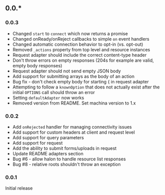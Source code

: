 ## 0.0.*

### 0.0.3
 * Changed `start` to `connect` which now returns a promise
 * Changed onReady/onReject callbacks to simple `on` event handlers
 * Changed automatic connection behavior to opt-in (vs. opt-out)
 * Removed `_actions` property from top level and resource instances
 * Request adapter should include the correct content-type header
 * Don't throw errors on empty responses (204s for example are valid, empty body responses)
 * Request adapter should not send empty JSON body
 * Add support for submitting arrays as the body of an action
 * Bug fix - don't check empty body for starting { in request adapter
 * Attempting to follow a `knownOption` that does not actually exist after the initial `OPTIONS` call should throw an error
 * Setting `defaultAdapter` now works
 * Removed version from README. Set machina version to 1.x


### 0.0.2
 * Add `onRejected` handler for managing connectivity issues
 * Add support for custom headers at client and request level
 * Add support for query parameters
 * Add support for request
 * Add the ability to submit forms/uploads in request
 * Update README adapters section
 * Bug #6 - allow halon to handle resource list responses
 * Bug #8 - relative roots shouldn't throw an exception

### 0.0.1
Initial release
